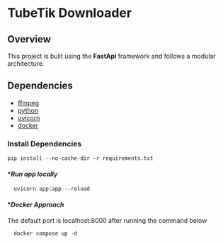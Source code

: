 # TubeTik Downloader

## **Overview**
This project is built using the **FastApi** framework and follows a modular architecture.


## **Dependencies**
- [ffmpeg](#ffmpeg)
- [python](#python)
- [uvicorn](#uvicorn)
- [docker](#docker)

### Install Dependencies
```
pip install --no-cache-dir -r requirements.txt
```

#### **Run app locally*

```
  uvicorn app:app --reload
```

#### **Docker Approach*
The default port is localhost:8000 after running the command below
```
  docker compose up -d
```



